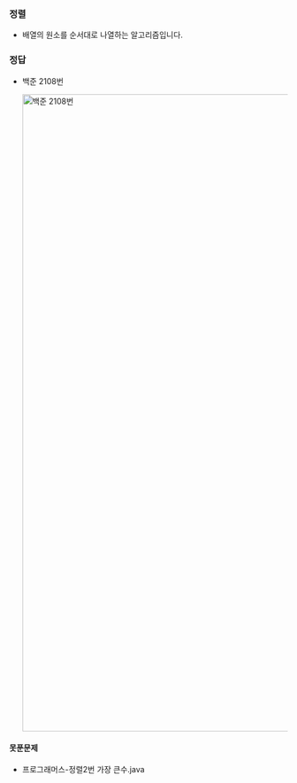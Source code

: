 ### 정렬
- 배열의 원소를 순서대로 나열하는 알고리즘입니다.


### 정답

- 백준 2108번
  
  <img width="1151" alt="백준 2108번" src="https://user-images.githubusercontent.com/46203866/97010932-04c64800-1581-11eb-9331-bfca230673c2.png">


#### 못푼문제
- 프로그래머스-정렬2번 가장 큰수.java

